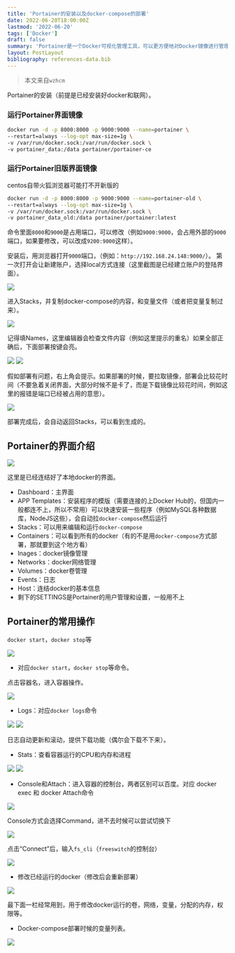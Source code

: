 ```yaml
---
title: 'Portainer的安装以及docker-compose的部署'
date: 2022-06-20T18:00:00Z
lastmod: '2022-06-20'
tags: ['Docker']
draft: false
summary: 'Portainer是一个Docker可视化管理工具，可以更方便地对Docker镜像进行管理。'
layout: PostLayout
bibliography: references-data.bib
---
```


> 本文来自`wzhcm`

Portainer的安装（前提是已经安装好docker和联网）。

### 运行Portainer界面镜像

```sh
docker run -d -p 8000:8000 -p 9000:9000 --name=portainer \
--restart=always --log-opt max-size=1g \
-v /var/run/docker.sock:/var/run/docker.sock \
-v portainer_data:/data portainer/portainer-ce
```

### 运行Portainer旧版界面镜像

centos自带火狐浏览器可能打不开新版的

```sh
docker run -d -p 8000:8000 -p 9000:9000 --name=portainer-old \
--restart=always --log-opt max-size=1g \
-v /var/run/docker.sock:/var/run/docker.sock \
-v portainer_data_old:/data portainer/portainer:latest
```

命令里面`8000`和`9000`是占用端口，可以修改（例如`9000:9000`，会占用外部的`9000`端口，如果要修改，可以改成`9200:9000`这样）。

安装后，用浏览器打开`9000`端口，（例如：`http://192.168.24.148:9000/`）。
第一次打开会让新建账户，选择local方式连接（这里截图是已经建立账户的登陆界面）。

![](/static/images/2022/06/portainer-xswitch-free/portainer_xs01.png)

进入Stacks，并复制docker-compose的内容，和变量文件（或者把变量复制过来）。

![](/static/images/2022/06/portainer-xswitch-free/portainer_xs02.png)

记得填Names，这里编辑器会检查文件内容（例如这里提示的重名）如果全部正确后，下面部署按键会亮。

![](/static/images/2022/06/portainer-xswitch-free/portainer_xs03.png)
![](/static/images/2022/06/portainer-xswitch-free/portainer_xs04.png)

假如部署有问题，右上角会提示。如果部署的时候，要拉取镜像，部署会比较花时间（不要急着关闭界面，大部分时候不是卡了，而是下载镜像比较花时间，例如这里的报错是端口已经被占用的意思）。

![](/static/images/2022/06/portainer-xswitch-free/portainer_xs05.png)

部署完成后，会自动返回Stacks，可以看到生成的。

## Portainer的界面介绍

![](/static/images/2022/06/portainer-xswitch-free/portainer_xs06.png)

这里是已经连结好了本地docker的界面。

- Dashboard：主界面
- APP Templates：安装程序的模版（需要连接的上Docker Hub的，但国内一般都连不上，所以不常用）可以快速安装一些程序（例如MySQL各种数据库，NodeJS这些），会自动拉`docker-compose`然后运行
- Stacks：可以用来编辑和运行`docker-compose`
- Containers：可以看到所有的docker（有的不是用`docker-compose`方式部署，那就要到这个地方看）
- Inages：docker镜像管理
- Networks：docker网络管理
- Volumes：docker卷管理
- Events：日志
- Host：连结docker的基本信息
- 剩下的SETTINGS是Portainer的用户管理和设置，一般用不上

## Portainer的常用操作

`docker start`，`docker stop`等

![](/static/images/2022/06/portainer-xswitch-free/portainer_xs07.png)

- 对应`docker start`，`docker stop`等命令。

点击容器名，进入容器操作。

![](/static/images/2022/06/portainer-xswitch-free/portainer_xs08.png)

- Logs：对应`docker logs`命令

![](/static/images/2022/06/portainer-xswitch-free/portainer_xs09.png)
![](/static/images/2022/06/portainer-xswitch-free/portainer_xs10.png)

日志自动更新和滚动，提供下载功能（偶尔会下载不下来）。

- Stats：查看容器运行的CPU和内存和进程

![](/static/images/2022/06/portainer-xswitch-free/portainer_xs11.png)
![](/static/images/2022/06/portainer-xswitch-free/portainer_xs12.png)

- Console和Attach：进入容器的控制台，两者区别可以百度。对应 docker exec 和 docker Attach命令

![](/static/images/2022/06/portainer-xswitch-free/portainer_xs13.png)

Console方式会选择Command，进不去时候可以尝试切换下

![](/static/images/2022/06/portainer-xswitch-free/portainer_xs14.png)

点击“Connect”后，输入`fs_cli`（`freeswitch`的控制台）

![](/static/images/2022/06/portainer-xswitch-free/portainer_xs15.png)

- 修改已经运行的docker（修改后会重新部署）

![](/static/images/2022/06/portainer-xswitch-free/portainer_xs16.png)

最下面一栏经常用到，用于修改docker运行的卷，网络，变量，分配的内存，权限等。

- Docker-compose部署时候的变量列表。

![](/static/images/2022/06/portainer-xswitch-free/portainer_xs17.png)
